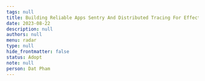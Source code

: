 ```yaml
---
tags: null
title: Building Reliable Apps Sentry And Distributed Tracing For Effective Monitoring
date: 2023-08-22
description: null
authors: null
menu: radar
type: null
hide_frontmatter: false
status: Adopt
note: null
person: Dat Pham
---
```


